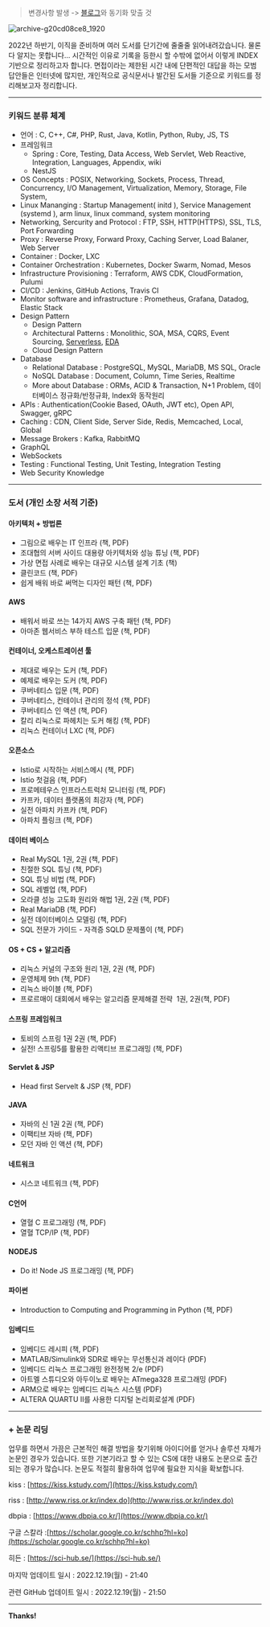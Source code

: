 > 변경사항 발생 -> [블로그](https://terrys-tech-log.tistory.com/41)와 동기화 맞출 것

![archive-g20cd08ce8_1920](https://user-images.githubusercontent.com/91730236/208429089-eb0b8513-7d4e-4e76-8ab3-890e5cab07a4.jpg)

2022년 하반기, 이직을 준비하며 여러 도서를 단기간에 줄줄줄 읽어내려갔습니다. 물론 다 알지는 못합니다... 시간적인 이유로 기록을 등한시 할 수밖에 없어서 이렇게 INDEX 기반으로 정리하고자 합니다. 면접이라는 제한된 시간 내에 단편적인 대답을 하는 모범 답안들은 인터넷에 많지만, 개인적으로 공식문서나 발간된 도서들 기준으로 키워드를 정리해보고자 정리합니다.

---

### 키워드 분류 체계

-   언어 : C, C++, C#, PHP, Rust, Java, Kotlin, Python, Ruby, JS, TS
-   프레임워크
    -   Spring : Core, Testing, Data Access, Web Servlet, Web Reactive, Integration, Languages, Appendix, wiki
    -   NestJS
-   OS Concepts : POSIX, Networking, Sockets, Process, Thread, Concurrency, I/O Management, Virtualization, Memory, Storage, File System,
-   Linux Mananging : Startup Management( initd ), Service Management (systemd ), arm linux, linux command, system monitoring
-   Networking, Sercurity and Protocol : FTP, SSH, HTTP(HTTPS), SSL, TLS, Port Forwarding
-   Proxy : Reverse Proxy, Forward Proxy, Caching Server, Load Balaner, Web Server
-   Container : Docker, LXC
-   Container Orchestration : Kubernetes, Docker Swarm, Nomad, Mesos
-   Infrastructure Provisioning : Terraform, AWS CDK, CloudFormation, Pulumi
-   CI/CD : Jenkins, GitHub Actions, Travis CI
-   Monitor software and infrastructure : Prometheus, Grafana, Datadog, Elastic Stack
-   Design Pattern
    -   Design Pattern
    -   Architectural Patterns : Monolithic, SOA, MSA, CQRS, Event Sourcing, [Serverless][Serverless], [EDA][EDA]
    -   Cloud Design Pattern
-   Database
    -   Relational Database : PostgreSQL, MySQL, MariaDB, MS SQL, Oracle
    -   NoSQL Database : Document, Column, Time Series, Realtime
    -   More about Database : ORMs, ACID & Transaction, N+1 Problem, 데이터베이스 정규화/반정규화, Index와 동작원리
-   APIs : Authentication(Cookie Based, OAuth, JWT etc), Open API, Swagger, gRPC
-   Caching : CDN, Client Side, Server Side, Redis, Memcached, Local, Global
-   Message Brokers : Kafka, RabbitMQ
-   GraphQL
-   WebSockets
-   Testing : Functional Testing, Unit Testing, Integration Testing
-   Web Security Knowledge

---

### 도서 (개인 소장 서적 기준)

#### 아키텍처 + 방법론

-   그림으로 배우는 IT 인프라 (책, PDF)
-   조대협의 서버 사이드 대용량 아키텍처와 성능 튜닝 (책, PDF)
-   가상 면접 사례로 배우는 대규모 시스템 설계 기초 (책)
-   클린코드 (책, PDF)
-   쉽게 배워 바로 써먹는 디자인 패턴 (책, PDF)

#### AWS

-   배워서 바로 쓰는 14가지 AWS 구축 패턴 (책, PDF)
-   아마존 웹서비스 부하 테스트 입문 (책, PDF)

#### 컨테이너, 오케스트레이션 툴

-   제대로 배우는 도커 (책, PDF)
-   예제로 배우는 도커 (책, PDF)
-   쿠버네티스 입문 (책, PDF)
-   쿠버네티스, 컨테이너 관리의 정석 (책, PDF)
-   쿠버네티스 인 액션 (책, PDF)
-   칼리 리눅스로 파헤치는 도커 해킹 (책, PDF)
-   리눅스 컨테이너 LXC (책, PDF)

#### 오픈소스

-   Istio로 시작하는 서비스메시 (책, PDF)
-   Istio 첫걸음 (책, PDF)
-   프로메테우스 인프라스트럭처 모니터링 (책, PDF)
-   카프카, 데이터 플랫폼의 최강자 (책, PDF)
-   실전 아파치 카프카 (책, PDF)
-   아파치 플링크 (책, PDF)

#### 데이터 베이스

-   Real MySQL 1권, 2권 (책, PDF)
-   친절한 SQL 튜닝 (책, PDF)
-   SQL 튜닝 비법 (책, PDF)
-   SQL 레벨업 (책, PDF)
-   오라클 성능 고도화 원리와 해법 1권, 2권 (책, PDF)
-   Real MariaDB (책, PDF)
-   실전 데이터베이스 모델링 (책, PDF)
-   SQL 전문가 가이드 - 자격증 SQLD 문제풀이 (책, PDF)

#### OS + CS + 알고리즘

-   리눅스 커널의 구조와 원리 1권, 2권 (책, PDF)
-   운영체제 9th (책, PDF)
-   리눅스 바이블 (책, PDF)
-   프로르매이 대회에서 배우는 알고리즘 문제해결 전략  1권, 2권(책, PDF)

#### 스프링 프레임워크

-   토비의 스프링 1권 2권 (책, PDF)
-   실전! 스프링5를 활용한 리액티브 프로그래밍 (책, PDF)

#### Servlet & JSP

-   Head first Servelt & JSP (책, PDF)

#### JAVA

-   자바의 신 1권 2권 (책, PDF)
-   이팩티브 자바 (책, PDF)
-   모던 자바 인 액션 (책, PDF)

#### 네트워크

-   시스코 네트워크 (책, PDF)

#### C언어

-   열혈 C 프로그래밍 (책, PDF)
-   열혈 TCP/IP (책, PDF)

#### NODEJS

-   Do it! Node JS 프로그래밍 (책, PDF)

#### 파이썬

-   Introduction to Computing and Programming in Python (책, PDF)

#### 임베디드

-   임베디드 레시피 (책, PDF)
-   MATLAB/Simulink와 SDR로 배우는 무선통신과 레이다 (PDF)
-   임베디드 리눅스 프로그래밍 완전정복 2/e (PDF)
-   아트멜 스튜디오와 아두이노로 배우는 ATmega328 프로그래밍 (PDF)
-   ARM으로 배우는 임베디드 리눅스 시스템 (PDF)
-   ALTERA QUARTU II를 사용한 디지털 논리회로설계 (PDF)

---

### \+ 논문 리딩

업무를 하면서 가끔은 근본적인 해결 방법을 찾기위해 아이디어를 얻거나 솔루션 자체가 논문인 경우가 있습니다. 또한 기본기라고 할 수 있는 CS에 대한 내용도 논문으로 출간되는 경우가 많습니다. 논문도 적절히 활용하여 업무에 필요한 지식을 확보합니다.

kiss : [https://kiss.kstudy.com/](https://kiss.kstudy.com/)

riss : [http://www.riss.or.kr/index.do](http://www.riss.or.kr/index.do)

dbpia : [https://www.dbpia.co.kr/](https://www.dbpia.co.kr/)

구글 스칼라 :[https://scholar.google.co.kr/schhp?hl=ko](https://scholar.google.co.kr/schhp?hl=ko)

히든 : [https://sci-hub.se/](https://sci-hub.se/)

마지막 업데이트 일시 : 2022.12.19(월) - 21:40

관련 GitHub 업데이트 일시 : 2022.12.19(월) - 21:50



---
**Thanks!**

[//]: # (These are reference links used in the body of this note and get stripped out when the markdown processor does its job. There is no need to format nicely because it shouldn't be seen. Thanks SO - http://stackoverflow.com/questions/4823468/store-comments-in-markdown-syntax)
   [EDA]: <https://terrys-tech-log.tistory.com/38>
   [Serverless]: <https://terrys-tech-log.tistory.com/47>
